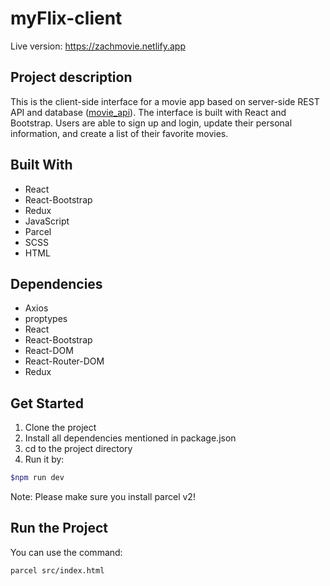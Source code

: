 # myFlix-client

Live version: https://zachmovie.netlify.app

## Project description

This is the client-side interface for a movie app based on server-side REST API and database ([movie_api](https://github.com/zackkb/movie_api)). The interface is built with React and Bootstrap. Users are able to sign up and login, update their personal information, and create a list of their favorite movies.

## Built With

- React
- React-Bootstrap
- Redux
- JavaScript
- Parcel
- SCSS
- HTML

## Dependencies

- Axios
- proptypes
- React
- React-Bootstrap
- React-DOM
- React-Router-DOM
- Redux

## Get Started

1. Clone the project
2. Install all dependencies mentioned in package.json
3. cd to the project directory
4. Run it by:

```bash
$npm run dev
```

Note: Please make sure you install parcel v2!

## Run the Project

You can use the command:

```bash
parcel src/index.html
```

